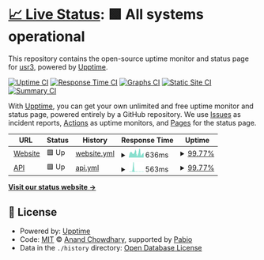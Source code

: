 # [📈 Live Status](https://status.futurology.today): <!--live status--> **🟩 All systems operational**

This repository contains the open-source uptime monitor and status page for [usr3](https://status.futurology.today), powered by [Upptime](https://github.com/upptime/upptime).

[![Uptime CI](https://github.com/usr3/futurology-status/workflows/Uptime%20CI/badge.svg)](https://github.com/usr3/futurology-status/actions?query=workflow%3A%22Uptime+CI%22)
[![Response Time CI](https://github.com/usr3/futurology-status/workflows/Response%20Time%20CI/badge.svg)](https://github.com/usr3/futurology-status/actions?query=workflow%3A%22Response+Time+CI%22)
[![Graphs CI](https://github.com/usr3/futurology-status/workflows/Graphs%20CI/badge.svg)](https://github.com/usr3/futurology-status/actions?query=workflow%3A%22Graphs+CI%22)
[![Static Site CI](https://github.com/usr3/futurology-status/workflows/Static%20Site%20CI/badge.svg)](https://github.com/usr3/futurology-status/actions?query=workflow%3A%22Static+Site+CI%22)
[![Summary CI](https://github.com/usr3/futurology-status/workflows/Summary%20CI/badge.svg)](https://github.com/usr3/futurology-status/actions?query=workflow%3A%22Summary+CI%22)

With [Upptime](https://upptime.js.org), you can get your own unlimited and free uptime monitor and status page, powered entirely by a GitHub repository. We use [Issues](https://github.com/usr3/futurology-status/issues) as incident reports, [Actions](https://github.com/usr3/futurology-status/actions) as uptime monitors, and [Pages](https://status.futurology.today) for the status page.

<!--start: status pages-->
<!-- This summary is generated by Upptime (https://github.com/upptime/upptime) -->
<!-- Do not edit this manually, your changes will be overwritten -->
<!-- prettier-ignore -->
| URL | Status | History | Response Time | Uptime |
| --- | ------ | ------- | ------------- | ------ |
| <img alt="" src="https://static-00.iconduck.com/assets.00/globe-icon-512x512-jrx2ilx3.png" height="13"> [Website](https://futurology.today) | 🟩 Up | [website.yml](https://github.com/usr3/futurology-status/commits/HEAD/history/website.yml) | <details><summary><img alt="Response time graph" src="./graphs/website/response-time-week.png" height="20"> 636ms</summary><br><a href="https://status.futurology.today/history/website"><img alt="Response time 1153" src="https://img.shields.io/endpoint?url=https%3A%2F%2Fraw.githubusercontent.com%2Fusr3%2Ffuturology-status%2FHEAD%2Fapi%2Fwebsite%2Fresponse-time.json"></a><br><a href="https://status.futurology.today/history/website"><img alt="24-hour response time 447" src="https://img.shields.io/endpoint?url=https%3A%2F%2Fraw.githubusercontent.com%2Fusr3%2Ffuturology-status%2FHEAD%2Fapi%2Fwebsite%2Fresponse-time-day.json"></a><br><a href="https://status.futurology.today/history/website"><img alt="7-day response time 636" src="https://img.shields.io/endpoint?url=https%3A%2F%2Fraw.githubusercontent.com%2Fusr3%2Ffuturology-status%2FHEAD%2Fapi%2Fwebsite%2Fresponse-time-week.json"></a><br><a href="https://status.futurology.today/history/website"><img alt="30-day response time 852" src="https://img.shields.io/endpoint?url=https%3A%2F%2Fraw.githubusercontent.com%2Fusr3%2Ffuturology-status%2FHEAD%2Fapi%2Fwebsite%2Fresponse-time-month.json"></a><br><a href="https://status.futurology.today/history/website"><img alt="1-year response time 1153" src="https://img.shields.io/endpoint?url=https%3A%2F%2Fraw.githubusercontent.com%2Fusr3%2Ffuturology-status%2FHEAD%2Fapi%2Fwebsite%2Fresponse-time-year.json"></a></details> | <details><summary><a href="https://status.futurology.today/history/website">99.77%</a></summary><a href="https://status.futurology.today/history/website"><img alt="All-time uptime 99.93%" src="https://img.shields.io/endpoint?url=https%3A%2F%2Fraw.githubusercontent.com%2Fusr3%2Ffuturology-status%2FHEAD%2Fapi%2Fwebsite%2Fuptime.json"></a><br><a href="https://status.futurology.today/history/website"><img alt="24-hour uptime 98.42%" src="https://img.shields.io/endpoint?url=https%3A%2F%2Fraw.githubusercontent.com%2Fusr3%2Ffuturology-status%2FHEAD%2Fapi%2Fwebsite%2Fuptime-day.json"></a><br><a href="https://status.futurology.today/history/website"><img alt="7-day uptime 99.77%" src="https://img.shields.io/endpoint?url=https%3A%2F%2Fraw.githubusercontent.com%2Fusr3%2Ffuturology-status%2FHEAD%2Fapi%2Fwebsite%2Fuptime-week.json"></a><br><a href="https://status.futurology.today/history/website"><img alt="30-day uptime 99.87%" src="https://img.shields.io/endpoint?url=https%3A%2F%2Fraw.githubusercontent.com%2Fusr3%2Ffuturology-status%2FHEAD%2Fapi%2Fwebsite%2Fuptime-month.json"></a><br><a href="https://status.futurology.today/history/website"><img alt="1-year uptime 99.93%" src="https://img.shields.io/endpoint?url=https%3A%2F%2Fraw.githubusercontent.com%2Fusr3%2Ffuturology-status%2FHEAD%2Fapi%2Fwebsite%2Fuptime-year.json"></a></details>
| <img alt="" src="https://static-00.iconduck.com/assets.00/code-json-icon-512x385-elrsrnwq.png" height="13"> [API](https://futurology.today/api/v3/site) | 🟩 Up | [api.yml](https://github.com/usr3/futurology-status/commits/HEAD/history/api.yml) | <details><summary><img alt="Response time graph" src="./graphs/api/response-time-week.png" height="20"> 563ms</summary><br><a href="https://status.futurology.today/history/api"><img alt="Response time 193" src="https://img.shields.io/endpoint?url=https%3A%2F%2Fraw.githubusercontent.com%2Fusr3%2Ffuturology-status%2FHEAD%2Fapi%2Fapi%2Fresponse-time.json"></a><br><a href="https://status.futurology.today/history/api"><img alt="24-hour response time 85" src="https://img.shields.io/endpoint?url=https%3A%2F%2Fraw.githubusercontent.com%2Fusr3%2Ffuturology-status%2FHEAD%2Fapi%2Fapi%2Fresponse-time-day.json"></a><br><a href="https://status.futurology.today/history/api"><img alt="7-day response time 563" src="https://img.shields.io/endpoint?url=https%3A%2F%2Fraw.githubusercontent.com%2Fusr3%2Ffuturology-status%2FHEAD%2Fapi%2Fapi%2Fresponse-time-week.json"></a><br><a href="https://status.futurology.today/history/api"><img alt="30-day response time 247" src="https://img.shields.io/endpoint?url=https%3A%2F%2Fraw.githubusercontent.com%2Fusr3%2Ffuturology-status%2FHEAD%2Fapi%2Fapi%2Fresponse-time-month.json"></a><br><a href="https://status.futurology.today/history/api"><img alt="1-year response time 193" src="https://img.shields.io/endpoint?url=https%3A%2F%2Fraw.githubusercontent.com%2Fusr3%2Ffuturology-status%2FHEAD%2Fapi%2Fapi%2Fresponse-time-year.json"></a></details> | <details><summary><a href="https://status.futurology.today/history/api">99.77%</a></summary><a href="https://status.futurology.today/history/api"><img alt="All-time uptime 99.95%" src="https://img.shields.io/endpoint?url=https%3A%2F%2Fraw.githubusercontent.com%2Fusr3%2Ffuturology-status%2FHEAD%2Fapi%2Fapi%2Fuptime.json"></a><br><a href="https://status.futurology.today/history/api"><img alt="24-hour uptime 98.42%" src="https://img.shields.io/endpoint?url=https%3A%2F%2Fraw.githubusercontent.com%2Fusr3%2Ffuturology-status%2FHEAD%2Fapi%2Fapi%2Fuptime-day.json"></a><br><a href="https://status.futurology.today/history/api"><img alt="7-day uptime 99.77%" src="https://img.shields.io/endpoint?url=https%3A%2F%2Fraw.githubusercontent.com%2Fusr3%2Ffuturology-status%2FHEAD%2Fapi%2Fapi%2Fuptime-week.json"></a><br><a href="https://status.futurology.today/history/api"><img alt="30-day uptime 99.91%" src="https://img.shields.io/endpoint?url=https%3A%2F%2Fraw.githubusercontent.com%2Fusr3%2Ffuturology-status%2FHEAD%2Fapi%2Fapi%2Fuptime-month.json"></a><br><a href="https://status.futurology.today/history/api"><img alt="1-year uptime 99.95%" src="https://img.shields.io/endpoint?url=https%3A%2F%2Fraw.githubusercontent.com%2Fusr3%2Ffuturology-status%2FHEAD%2Fapi%2Fapi%2Fuptime-year.json"></a></details>

<!--end: status pages-->

[**Visit our status website →**](https://status.futurology.today)

## 📄 License

- Powered by: [Upptime](https://github.com/upptime/upptime)
- Code: [MIT](./LICENSE) © [Anand Chowdhary](https://anandchowdhary.com), supported by [Pabio](https://pabio.com)
- Data in the `./history` directory: [Open Database License](https://opendatacommons.org/licenses/odbl/1-0/)

